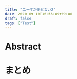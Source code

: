 ```yaml
---
title: "ユーザが倒せない2"
date: 2020-09-10T16:53:09+09:00
draft: false
tags: ["Test"]
---
```


# Abstract

# まとめ
